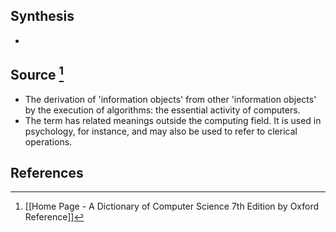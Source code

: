 ## Synthesis
- 
## Source [^1]
- The derivation of 'information objects' from other 'information objects' by the execution of algorithms: the essential activity of computers.
- The term has related meanings outside the computing field. It is used in psychology, for instance, and may also be used to refer to clerical operations.
## References

[^1]: [[Home Page - A Dictionary of Computer Science 7th Edition by Oxford Reference]]